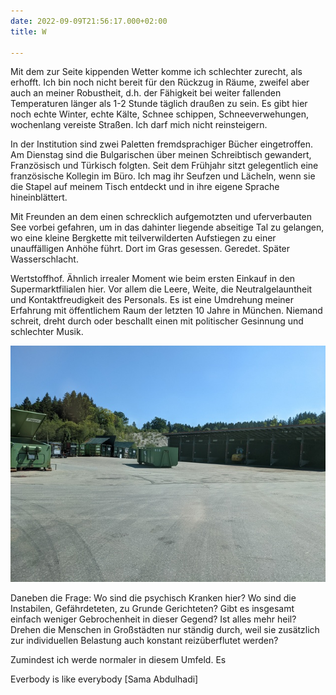```yaml
---
date: 2022-09-09T21:56:17.000+02:00
title: W

---
```

Mit dem zur Seite kippenden Wetter komme ich schlechter zurecht, als erhofft. Ich bin noch nicht bereit für den Rückzug in Räume, zweifel aber auch an meiner Robustheit, d.h. der Fähigkeit bei weiter fallenden Temperaturen länger als 1-2 Stunde täglich draußen zu sein. Es gibt hier noch echte Winter, echte Kälte, Schnee schippen, Schneeverwehungen, wochenlang vereiste Straßen. Ich darf mich nicht reinsteigern.

In der Institution sind zwei Paletten fremdsprachiger Bücher eingetroffen. Am Dienstag sind die Bulgarischen über meinen Schreibtisch gewandert, Französisch und Türkisch folgten. Seit dem Frühjahr sitzt gelegentlich eine französische Kollegin im Büro. Ich mag ihr Seufzen und Lächeln, wenn sie die Stapel auf meinem Tisch entdeckt und in ihre eigene Sprache hineinblättert.

Mit Freunden an dem einen schrecklich aufgemotzten und uferverbauten See vorbei gefahren, um in das dahinter liegende abseitige Tal zu gelangen, wo eine kleine Bergkette mit teilverwilderten Aufstiegen zu einer unauffälligen Anhöhe führt. Dort im Gras gesessen. Geredet. Später Wasserschlacht.

Wertstoffhof. Ähnlich irrealer Moment wie beim ersten Einkauf in den Supermarktfilialen hier. Vor allem die Leere, Weite, die Neutralgelauntheit und Kontaktfreudigkeit des Personals. Es ist eine Umdrehung meiner Erfahrung mit öffentlichem Raum der letzten 10 Jahre in München. Niemand schreit, dreht durch oder beschallt einen mit politischer Gesinnung und schlechter Musik.

![](/uploads/wertstoffhof.jpg)

Daneben die Frage: Wo sind die psychisch Kranken hier? Wo sind die Instabilen, Gefährdeteten, zu Grunde Gerichteten? Gibt es insgesamt einfach weniger Gebrochenheit in dieser Gegend? Ist alles mehr heil?  
Drehen die Menschen in Großstädten nur ständig durch, weil sie zusätzlich zur individuellen Belastung auch konstant reizüberflutet werden?  
  
Zumindest ich werde normaler in diesem Umfeld. Es 

Everbody is like everybody \[Sama Abdulhadi\]